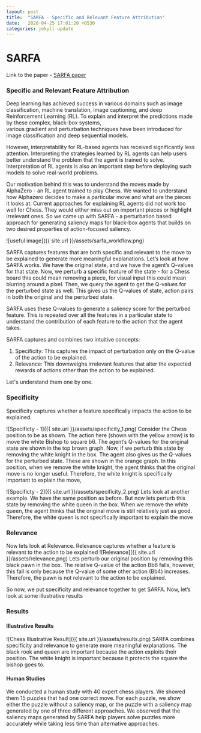 ```yaml
---
layout: post
title:  "SARFA - Specific and Relevant Feature Attribution"
date:   2020-04-25 17:01:20 +0530
categories: jekyll update
---
```

# SARFA
Link to the paper - [SARFA paper](https://arxiv.org/abs/1912.12191)
### Specific and Relevant Feature Attribution
Deep learning has achieved success in various domains such as image classification, machine translation, image captioning, and deep Reinforcement Learning (RL). To explain and interpret the predictions made by these complex, black-box systems,  
various gradient and perturbation techniques have been introduced for image classification and deep sequential models.

However, interpretability for RL-based agents has received significantly less attention. Interpreting the strategies learned by RL agents can help users better understand the problem that the agent is trained to solve. Interpretation of RL agents is also an important step before deploying such models to solve real-world problems.

Our motivation behind this was to understand the moves made by AlphaZero - an RL agent trained to play Chess. We wanted to understand how Alphazero decides to make a particular move and what are the pieces it looks at. Current approaches for explaining RL agents did not work too well for Chess. They would either miss out on important pieces or highlight irrelevant ones. So we came up with SARFA - a perturbation based approach for generating saliency maps for black-box agents that builds on two desired properties of action-focused saliency. 

![useful image]({{ site.url }}/assets/sarfa_workflow.png)

SARFA captures features that are both specific and relevant to the move to be explained to generate more meaningful explanations. Let’s look at how SARFA works. We have the original state, and we have the agent’s Q-values for that state. 
Now, we perturb a specific feature of the state - for a Chess board this could mean removing a piece, for visual input this could mean blurring around a pixel. Then, we query the agent to get the Q-values for the perturbed state as well. This gives us the Q-values of state, action pairs in both the original and the perturbed state.

SARFA uses these Q-values to generate a saliency score for the perturbed feature. This is repeated over all the features in a particular state to understand the contribution of each feature to the action that the agent takes.

SARFA captures and combines two intuitive concepts:
1. Specificity: This captures the impact of perturbation only on the Q-value of the action to be explained. 
2. Relevance: This downweighs irrelevant features that alter the expected rewards of actions other than the action to be explained.

Let's understand them one by one.
### Specificity
Specificity captures whether a feature specifically impacts the action to be explained.

![Specificty - 1]({{ site.url }}/assets/specificity_1.png)
Consider the Chess position to be as shown. The action here (shown with the yellow arrow) is to move the white Bishop to square b6. The agent’s Q-values for the original state are shown in the top brown graph. Now, if we perturb this state by removing the white knight in the box. The agent also gives us the Q-values for the perturbed state. These are shown in the orange graph. In this position, when we remove the white knight, the agent thinks that the original move is no longer useful.
Therefore, the white knight is specifically important to explain the move,

![Specificty - 2]({{ site.url }}/assets/specificity_2.png)
Lets look at another example. We have the same position as before. But now lets perturb this state by removing the white queen in the box. When we remove the white queen, the agent thinks that the original move is still relatively just as good. Therefore, the white queen is not specifically important to explain the move  


### Relevance
Now lets look at Relevance. Relevance captures whether a feature is relevant to the action to be explained 
![Relevance]({{ site.url }}/assets/relevance.png)
Lets perturb our original position by removing this black pawn in the box. The relative Q-value of the action Bb6 falls, however, this fall is only because the Q-value of some other action (Bb4) increases. Therefore, the pawn is not relevant to the action to be explained. 

So now, we put specificity and relevance together to get SARFA. Now, let’s look at some illustrative results

### Results

#### Illustrative Results
![Chess Illustrative Result]({{ site.url }}/assets/results.png)
SARFA combines specificity and relevance to generate more meaningful explanations. The black rook and queen are important because the action exploits their position. The white knight is important because it protects the square the bishop goes to.  


#### Human Studies
We conducted a human study with 40 expert chess players. We showed them 15 puzzles that had one correct move. 
For each puzzle, we show either the puzzle without a saliency map, or the puzzle with a saliency map generated by one of three different approaches. We observed that the saliency maps generated by SARFA help players solve puzzles more accurately while taking less time than alternative approaches.
